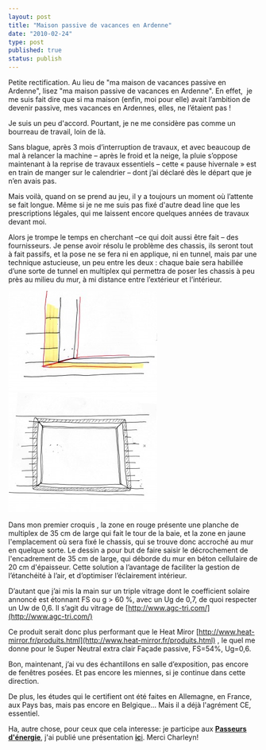 ```yaml
---
layout: post
title: "Maison passive de vacances en Ardenne"
date: "2010-02-24"
type: post
published: true
status: publish
---
```


Petite rectification. Au lieu de "ma maison de vacances passive en Ardenne", lisez "ma maison passive de vacances en Ardenne". En effet,  je me suis fait dire que si ma maison (enfin, moi pour elle) avait l’ambition de devenir passive, mes vacances en Ardennes, elles, ne l’étaient pas !

Je suis un peu d'accord. Pourtant, je ne me considère pas comme un bourreau de travail, loin de là.

Sans blague, après 3 mois d’interruption de travaux, et avec beaucoup de mal à relancer la machine – après le froid et la neige, la pluie s’oppose maintenant à la reprise de travaux essentiels – cette « pause hivernale » est en train de manger sur le calendrier – dont j’ai déclaré dès le départ que je n’en avais pas.

Mais voilà, quand on se prend au jeu, il y a toujours un moment où l’attente se fait longue. Même si je ne me suis pas fixé d'autre dead line que les prescriptions légales, qui me laissent encore quelques années de travaux devant moi.

Alors je trompe le temps en cherchant –ce qui doit aussi être fait – des fournisseurs. Je pense avoir résolu le problème des chassis, ils seront tout à fait passifs, et la pose ne se fera ni en applique, ni en tunnel, mais par une technique astucieuse, un peu entre les deux : chaque baie sera habillée d’une sorte de tunnel en multiplex qui permettra de poser les chassis à peu près au milieu du mur, à mi distance entre l’extérieur et l’intérieur.

[![encadrement des baies](/images/2010/02/img527-300x201.jpg "img527")](/images/2010/02/img527.jpg)[![une baie encadrée](/images/2010/02/img528-300x241.jpg "img528")](/images/2010/02/img528.jpg)

Dans mon premier croquis , la zone en rouge présente une planche de multiplex de 35 cm de large qui fait le tour de la baie, et la zone en jaune l'emplacement où sera fixé le chassis, qui se trouve donc accroché au mur en quelque sorte. Le dessin a pour but de faire saisir le décrochement de l'encadrement de 35 cm de large, qui déborde du mur en béton cellulaire de 20 cm d'épaisseur. Cette solution a l’avantage de faciliter la gestion de l’étanchéité à l’air, et d’optimiser l’éclairement intérieur.

D’autant que j’ai mis la main sur un triple vitrage dont le coefficient solaire annoncé est étonnant FS ou g > 60 %, avec un Ug de 0,7, de quoi respecter un Uw de 0,6. Il s’agit du vitrage de [http://www.agc-tri.com/](http://www.agc-tri.com/)

Ce produit serait donc plus performant que le Heat Miror [http://www.heat-mirror.fr/produits.html](http://www.heat-mirror.fr/produits.html) , le quel me donne pour le Super Neutral extra clair Façade passive, FS=54%, Ug=0,6.

Bon, maintenant, j’ai vu des échantillons en salle d’exposition, pas encore de fenêtres posées. Et pas encore les miennes, si je continue dans cette direction.

De plus, les études qui le certifient ont été faites en Allemagne, en France, aux Pays bas, mais pas encore en Belgique… Mais il a déjà l'agrément CE, essentiel.

Ha, autre chose, pour ceux que cela interesse: je participe aux **[Passeurs d'énergie](http://www.passeursdenergie.be/)**, j'ai publié une présentation [**ic**i](http://www.passeursdenergie.be/spip.php?article402 ). Merci Charleyn!
